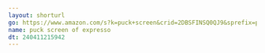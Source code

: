 ```yaml
---
layout: shorturl
go: https://www.amazon.com/s?k=puck+screen&crid=2DBSFINSQ0QJ9&sprefix=puck+screen%2Caps%2C114&ref=nb_sb_noss_1
name: puck screen of expresso
dt: 240411215942
---
```

